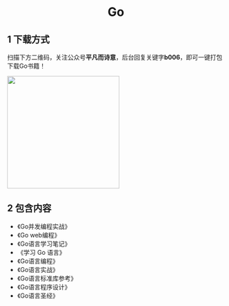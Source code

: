 <h1 align="center">Go</h1>

## 1 下载方式

扫描下方二维码，关注公众号**平凡而诗意**，后台回复关键字**b006**，即可一键打包下载Go书籍！

<img src="https://s1.ax1x.com/2022/07/10/jsCAdH.jpg" width="260" height="260" align=center></img>

## 2 包含内容

- 《Go并发编程实战》
- 《Go web编程》
- 《Go语言学习笔记》
- 《学习 Go 语言》
- 《Go语言编程》
- 《Go语言实战》
- 《Go语言标准库参考》
- 《Go语言程序设计》
- 《Go语言圣经》